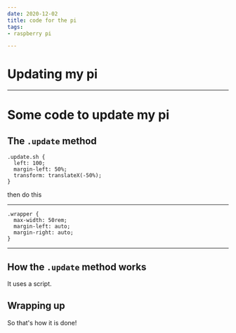 ```yaml
---
date: 2020-12-02
title: code for the pi
tags:
- raspberry pi

---
```

# Updating my pi

***

# Some code to update my pi

## The `.update` method

    .update.sh {
      left: 100;
      margin-left: 50%;
      transform: translateX(-50%);
    }

then do this
***

    .wrapper {
      max-width: 50rem;
      margin-left: auto;
      margin-right: auto;
    }

***

## How the `.update` method works

It uses a script.

## Wrapping up

So that's how it is done!